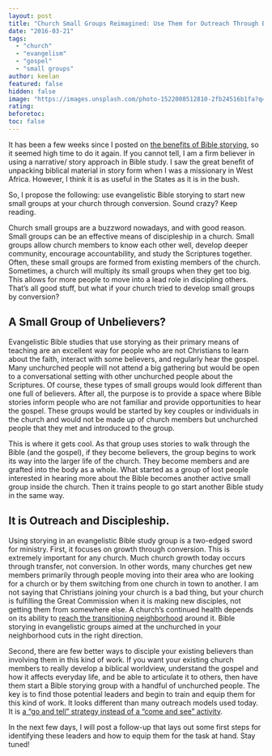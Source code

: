 ```yaml
---
layout: post
title: "Church Small Groups Reimagined: Use Them for Outreach Through Bible Storying"
date: "2016-03-21"
tags: 
  - "church"
  - "evangelism"
  - "gospel"
  - "small groups"
author: keelan
featured: false
hidden: false
image: "https://images.unsplash.com/photo-1522008512810-2fb24516b1fa?q=80&w=2070&auto=format&fit=crop&ixlib=rb-4.0.3&ixid=M3wxMjA3fDB8MHxwaG90by1wYWdlfHx8fGVufDB8fHx8fA%3D%3D"
rating:
beforetoc:
toc: false
---
```


It has been a few weeks since I posted on [the benefits of Bible storying](http://blog.keelancook.com/2016/02/why-your-church-should-be-telling-bible-stories.html), so it seemed high time to do it again. If you cannot tell, I am a firm believer in using a narrative/ story approach in Bible study. I saw the great benefit of unpacking biblical material in story form when I was a missionary in West Africa. However, I think it is as useful in the States as it is in the bush.

So, I propose the following: use evangelistic Bible storying to start new small groups at your church through conversion. Sound crazy? Keep reading.

Church small groups are a buzzword nowadays, and with good reason. Small groups can be an effective means of discipleship in a church. Small groups allow church members to know each other well, develop deeper community, encourage accountability, and study the Scriptures together. Often, these small groups are formed from existing members of the church. Sometimes, a church will multiply its small groups when they get too big. This allows for more people to move into a lead role in discipling others. That’s all good stuff, but what if your church tried to develop small groups by conversion?

## **A Small Group of Unbelievers?**

Evangelistic Bible studies that use storying as their primary means of teaching are an excellent way for people who are not Christians to learn about the faith, interact with some believers, and regularly hear the gospel. Many unchurched people will not attend a big gathering but would be open to a conversational setting with other unchurched people about the Scriptures. Of course, these types of small groups would look different than one full of believers. After all, the purpose is to provide a space where Bible stories inform people who are not familiar and provide opportunities to hear the gospel. These groups would be started by key couples or individuals in the church and would not be made up of church members but unchurched people that they met and introduced to the group.

This is where it gets cool. As that group uses stories to walk through the Bible (and the gospel), if they become believers, the group begins to work its way into the larger life of the church. They become members and are grafted into the body as a whole. What started as a group of lost people interested in hearing more about the Bible becomes another active small group inside the church. Then it trains people to go start another Bible study in the same way.

## **It is Outreach and Discipleship.**

Using storying in an evangelistic Bible study group is a two-edged sword for ministry. First, it focuses on growth through conversion. This is extremely important for any church. Much church growth today occurs through transfer, not conversion. In other words, many churches get new members primarily through people moving into their area who are looking for a church or by them switching from one church in town to another. I am not saying that Christians joining your church is a bad thing, but your church is fulfilling the Great Commission when it is making new disciples, not getting them from somewhere else. A church’s continued health depends on its ability to [reach the transitioning neighborhood](http://blog.keelancook.com/2015/11/neighborhoods-in-transition-3-historical-shifts-that-changed-your-churchs-neighborhood.html) around it. Bible storying in evangelistic groups aimed at the unchurched in your neighborhood cuts in the right direction.

Second, there are few better ways to disciple your existing believers than involving them in this kind of work. If you want your existing church members to really develop a biblical worldview, understand the gospel and how it affects everyday life, and be able to articulate it to others, then have them start a Bible storying group with a handful of unchurched people. The key is to find those potential leaders and begin to train and equip them for this kind of work. It looks different than many outreach models used today. It is [a “go and tell” strategy instead of a “come and see” activity](http://blog.keelancook.com/2015/10/culture-is-like-an-iceberg-and-that-effects-your-ministry.html).

In the next few days, I will post a follow-up that lays out some first steps for identifying these leaders and how to equip them for the task at hand. Stay tuned!
